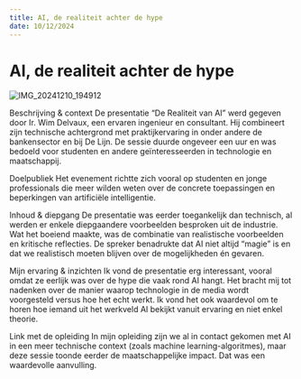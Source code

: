 ```yaml
---
title: AI, de realiteit achter de hype
date: 10/12/2024
---
```


# AI, de realiteit achter de hype

![IMG_20241210_194912](https://github.com/user-attachments/assets/fdd4cd05-5cdc-4f62-9e31-b5cbbafee3e1)

Beschrijving & context
De presentatie “De Realiteit van AI” werd gegeven door Ir. Wim Delvaux, een ervaren ingenieur en consultant. Hij combineert zijn technische achtergrond met praktijkervaring in onder andere de bankensector en bij De Lijn. De sessie duurde ongeveer een uur en was bedoeld voor studenten en andere geïnteresseerden in technologie en maatschappij.

Doelpubliek
Het evenement richtte zich vooral op studenten en jonge professionals die meer wilden weten over de concrete toepassingen en beperkingen van artificiële intelligentie.

Inhoud & diepgang
De presentatie was eerder toegankelijk dan technisch, al werden er enkele diepgaandere voorbeelden besproken uit de industrie. Wat het boeiend maakte, was de combinatie van realistische voorbeelden en kritische reflecties. De spreker benadrukte dat AI niet altijd “magie” is en dat we realistisch moeten blijven over de mogelijkheden én gevaren.

Mijn ervaring & inzichten
Ik vond de presentatie erg interessant, vooral omdat ze eerlijk was over de hype die vaak rond AI hangt. Het bracht mij tot nadenken over de manier waarop technologie in de media wordt voorgesteld versus hoe het echt werkt. Ik vond het ook waardevol om te horen hoe iemand uit het werkveld AI bekijkt vanuit ervaring en niet enkel theorie.

Link met de opleiding
In mijn opleiding zijn we al in contact gekomen met AI in een meer technische context (zoals machine learning-algoritmes), maar deze sessie toonde eerder de maatschappelijke impact. Dat was een waardevolle aanvulling.

